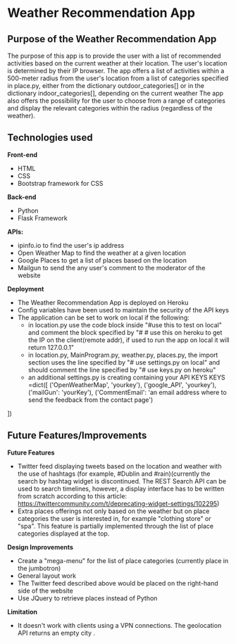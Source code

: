 Weather Recommendation App
==============

Purpose of the Weather Recommendation App
--------------
The purpose of this app is to provide the user with a list of recommended activities based on the current weather at their location.
The user's location is determined by their IP browser.
The app offers a list of activities within a 500-meter radius from the user's location from a list of categories specified in place.py, either from the dictionary outdoor_categories[] or
in the dictionary indoor_categories[], depending on the current weather
The app also offers the possibility for the user to choose from a range of categories and display the relevant categories within the radius (regardless of the weather).

Technologies used
--------------
**Front-end**
- HTML
- CSS
- Bootstrap framework for CSS

**Back-end**
- Python
- Flask Framework

**APIs:** 
- ipinfo.io to find the user's ip address
- Open Weather Map to find the weather at a given location
- Google Places to get a list of places based on the location
- Mailgun to send the any user's comment to the moderator of the website

**Deployment**
- The Weather Recommendation App is deployed on Heroku
- Config variables have been used to maintain the security of the API keys
- The application can be set to work on local if the following:
	- in location.py use the code block inside "#use this to test on local"  and comment the block specified by "# # use this on heroku to get the IP on the client(remote addr), if used to run the app on local it will return 127.0.0.1"
	- in location.py, MainProgram.py, weather.py, places.py, the import section uses the line specified by "# use settings.py on local" and should comment the line specified by "# use keys.py on heroku"
	- an additional settings.py is creating containing your API KEYS
	KEYS =dict([
		('OpenWeatherMap', 'yourkey'),
		('google_API', 'yourkey'),
		('mailGun': 'yourKey'),
		('CommentEmail':  'an email address where to send the feedback from the contact page')

])


Future Features/Improvements
--------------

**Future Features**
- Twitter feed displaying tweets based on the location and weather with the use of hashtags (for example, #Dublin and #rain)(currently the search by hashtag widget is discontinued. The REST Search API can be used to search timelines, however, a display interface has to be written from scratch according to this article: 
https://twittercommunity.com/t/deprecating-widget-settings/102295)
- Extra places offerings not only based on the weather but on place categories the user is interested in, for example "clothing store" or "spa". This feature is partially implemented through the list of place categories displayed at the top.


**Design Improvements**
- Create a "mega-menu" for the list of place categories (currently place in the jumbotron)
- General layout work 
- The Twitter feed described above would be placed on the right-hand side of the website
- Use JQuery to retrieve places instead of Python

**Limitation**
- It doesn't work with clients using a VPN connections. The geolocation API returns an empty city .

